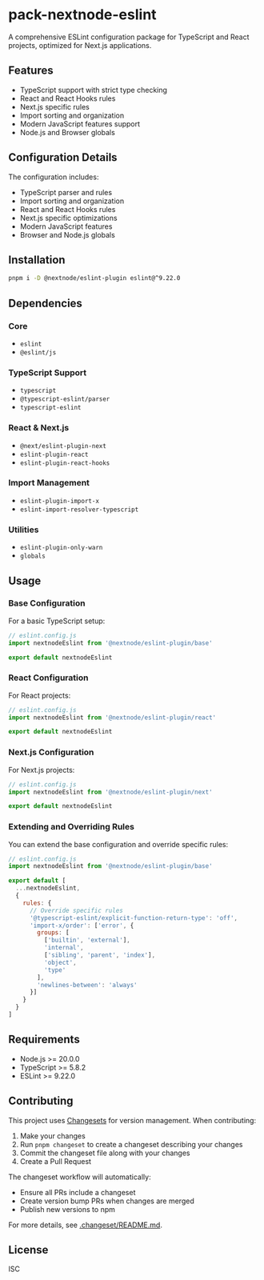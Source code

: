 # pack-nextnode-eslint

A comprehensive ESLint configuration package for TypeScript and React projects, optimized for Next.js applications.

## Features

- TypeScript support with strict type checking
- React and React Hooks rules
- Next.js specific rules
- Import sorting and organization
- Modern JavaScript features support
- Node.js and Browser globals


## Configuration Details

The configuration includes:

- TypeScript parser and rules
- Import sorting and organization
- React and React Hooks rules
- Next.js specific optimizations
- Modern JavaScript features
- Browser and Node.js globals


## Installation

```bash
pnpm i -D @nextnode/eslint-plugin eslint@^9.22.0
```

## Dependencies

### Core
- `eslint`
- `@eslint/js`

### TypeScript Support
- `typescript`
- `@typescript-eslint/parser`
- `typescript-eslint`

### React & Next.js
- `@next/eslint-plugin-next`
- `eslint-plugin-react`
- `eslint-plugin-react-hooks`

### Import Management
- `eslint-plugin-import-x`
- `eslint-import-resolver-typescript`

### Utilities
- `eslint-plugin-only-warn`
- `globals`

## Usage

### Base Configuration

For a basic TypeScript setup:

```javascript
// eslint.config.js
import nextnodeEslint from '@nextnode/eslint-plugin/base'

export default nextnodeEslint
```

### React Configuration

For React projects:

```javascript
// eslint.config.js
import nextnodeEslint from '@nextnode/eslint-plugin/react'

export default nextnodeEslint
```

### Next.js Configuration

For Next.js projects:

```javascript
// eslint.config.js
import nextnodeEslint from '@nextnode/eslint-plugin/next'

export default nextnodeEslint
```

### Extending and Overriding Rules

You can extend the base configuration and override specific rules:

```javascript
// eslint.config.js
import nextnodeEslint from '@nextnode/eslint-plugin/base'

export default [
  ...nextnodeEslint,
  {
    rules: {
      // Override specific rules
      '@typescript-eslint/explicit-function-return-type': 'off',
      'import-x/order': ['error', {
        groups: [
          ['builtin', 'external'],
          'internal',
          ['sibling', 'parent', 'index'],
          'object',
          'type'
        ],
        'newlines-between': 'always'
      }]
    }
  }
]
```

## Requirements

- Node.js >= 20.0.0
- TypeScript >= 5.8.2
- ESLint >= 9.22.0

## Contributing

This project uses [Changesets](https://github.com/changesets/changesets) for version management. When contributing:

1. Make your changes
2. Run `pnpm changeset` to create a changeset describing your changes
3. Commit the changeset file along with your changes
4. Create a Pull Request

The changeset workflow will automatically:
- Ensure all PRs include a changeset
- Create version bump PRs when changes are merged
- Publish new versions to npm

For more details, see [.changeset/README.md](.changeset/README.md).

## License

ISC
